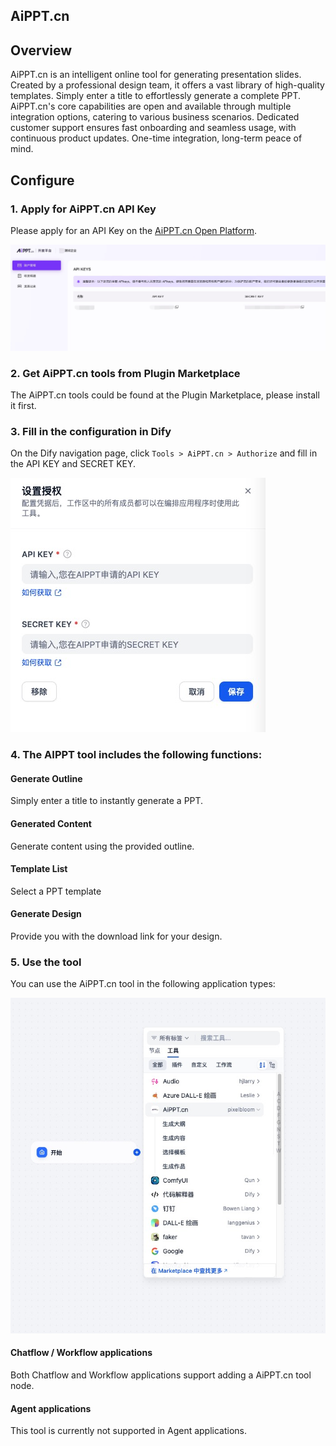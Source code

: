 ## AiPPT.cn

## Overview

AiPPT.cn is an intelligent online tool for generating presentation slides.
Created by a professional design team, it offers a vast library of high-quality templates. Simply enter a title to effortlessly generate a complete PPT. AiPPT.cn's core capabilities are open and available through multiple integration options, catering to various business scenarios.
Dedicated customer support ensures fast onboarding and seamless usage, with continuous product updates. One-time integration, long-term peace of mind.

## Configure

### 1. Apply for AiPPT.cn API Key

Please apply for an API Key on the [AiPPT.cn Open Platform](https://open.aippt.cn/).

![](./_assets/api_key.jpg)

### 2. Get AiPPT.cn tools from Plugin Marketplace

The AiPPT.cn tools could be found at the Plugin Marketplace, please install it first.

### 3. Fill in the configuration in Dify

On the Dify navigation page, click `Tools > AiPPT.cn > Authorize` and fill in the API KEY and SECRET KEY.

![](./_assets/auth.jpg)

### 4. The AIPPT tool includes the following functions:

#### Generate Outline

Simply enter a title to instantly generate a PPT.

#### Generated Content

Generate content using the provided outline.

#### Template List

Select a PPT template

#### Generate Design

Provide you with the download link for your design.

### 5. Use the tool

You can use the AiPPT.cn tool in the following application types:

![](./_assets/use-the-tool.jpg)

#### Chatflow / Workflow applications

Both Chatflow and Workflow applications support adding a AiPPT.cn tool node.


#### Agent applications

This tool is currently not supported in Agent applications.